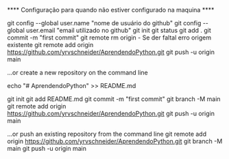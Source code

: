 **** Configuração para quando não estiver configurado na maquina ****

git config --global user.name "nome de usuário do github"
git config --global user.email "email utilizado no github"
git init
git status
git add .
git commit -m "first commit"
git remote rm origin - Se der faltal erro origem existente
git remote add origin https://github.com/yrvschneider/AprendendoPython.git
git push -u origin main

…or create a new repository on the command line

echo "# AprendendoPython" >> README.md

git init
git add README.md
git commit -m "first commit"
git branch -M main
git remote add origin https://github.com/yrvschneider/AprendendoPython.git
git push -u origin main

…or push an existing repository from the command line
git remote add origin https://github.com/yrvschneider/AprendendoPython.git
git branch -M main
git push -u origin main